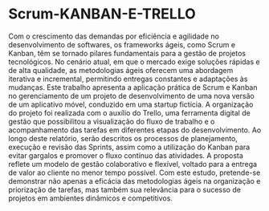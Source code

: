 # Scrum-KANBAN-E-TRELLO
Com o crescimento das demandas por eficiência e agilidade no desenvolvimento de softwares,
os frameworks ágeis, como Scrum e Kanban, têm se tornado pilares fundamentais para a
gestão de projetos tecnológicos. No cenário atual, em que o mercado exige soluções rápidas e
de alta qualidade, as metodologias ágeis oferecem uma abordagem iterativa e incremental,
permitindo entregas constantes e adaptações às mudanças.
Este trabalho apresenta a aplicação prática de Scrum e Kanban no gerenciamento de um
projeto de desenvolvimento de uma nova versão de um aplicativo móvel, conduzido em uma
startup fictícia. A organização do projeto foi realizada com o auxílio do Trello, uma
ferramenta digital de gestão que possibilitou a visualização do fluxo de trabalho e o
acompanhamento das tarefas em diferentes etapas do desenvolvimento.
Ao longo deste relatório, serão descritos os processos de planejamento, execução e revisão
das Sprints, assim como a utilização do Kanban para evitar gargalos e promover o fluxo
contínuo das atividades. A proposta reflete um modelo de gestão colaborativo e flexível,
voltado para a entrega de valor ao cliente no menor tempo possível.
Com este estudo, pretende-se demonstrar não apenas a eficácia das metodologias ágeis na
organização e priorização de tarefas, mas também sua relevância para o sucesso de projetos
em ambientes dinâmicos e competitivos.

